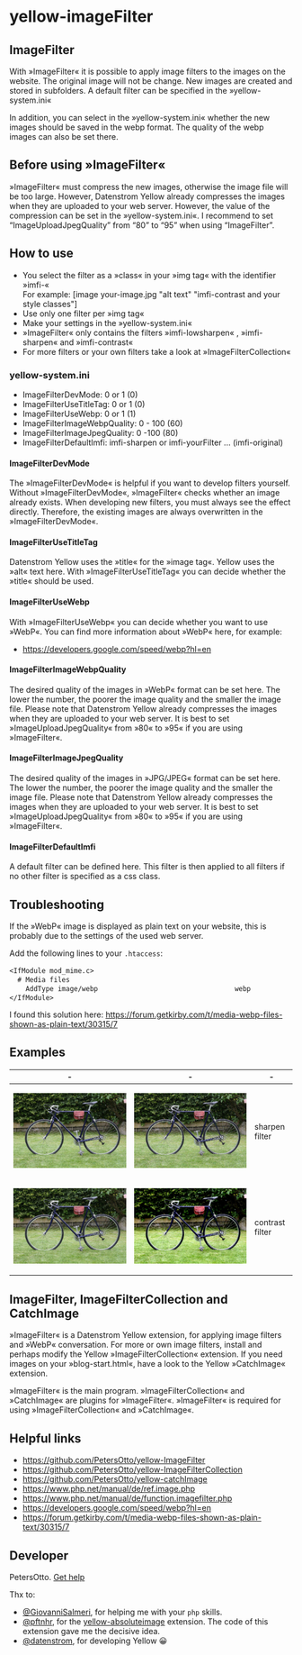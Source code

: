 # yellow-imageFilter
## ImageFilter

With »ImageFilter« it is possible to apply image filters to the images on the website. The original image will not be change. New images are created and stored in subfolders. A default filter can be specified in the »yellow-system.ini«

In addition, you can select in the »yellow-system.ini« whether the new images should be saved in the webp format. The quality of the webp images can also be set there. 

## Before using »ImageFilter«

»ImageFilter« must compress the new images, otherwise the image file will be too large. However, Datenstrom Yellow already compresses the images when they are uploaded to your web server. However, the value of the compression can be set in the »yellow-system.ini«. I recommend to set “ImageUploadJpegQuality” from “80” to “95” when using “ImageFilter”.

## How to use

* You select the filter as a »class« in your »img tag« with the identifier »imfi-«  
For example: [image your-image.jpg "alt text" "imfi-contrast and your style classes"]
* Use only one filter per »img tag«
* Make your settings in the »yellow-system.ini«
* »ImageFilter« only contains the filters »imfi-lowsharpen« , »imfi-sharpen« and »imfi-contrast«
* For more filters or your own filters take a look at »ImageFilterCollection«

### yellow-system.ini

* ImageFilterDevMode: 0 or 1 (0)
* ImageFilterUseTitleTag: 0 or 1 (0)
* ImageFilterUseWebp: 0 or 1 (1)
* ImageFilterImageWebpQuality: 0 - 100 (60)
* ImageFilterImageJpegQuality: 0 -100 (80)
* ImageFilterDefaultImfi: imfi-sharpen or imfi-yourFilter ... (imfi-original)

#### ImageFilterDevMode

The »ImageFilterDevMode« is helpful if you want to develop filters yourself. Without »ImageFilterDevMode«, »ImageFilter« checks whether an image already exists. When developing new filters, you must always see the effect directly. Therefore, the existing images are always overwritten in the »ImageFilterDevMode«.

#### ImageFilterUseTitleTag

Datenstrom Yellow uses the »title« for the »image tag«. Yellow uses the »alt« text here. With »ImageFilterUseTitleTag« you can decide whether the »title« should be used.

#### ImageFilterUseWebp

With »ImageFilterUseWebp« you can decide whether you want to use »WebP«. You can find more information about »WebP« here, for example:

* https://developers.google.com/speed/webp?hl=en

#### ImageFilterImageWebpQuality

The desired quality of the images in »WebP« format can be set here. The lower the number, the poorer the image quality and the smaller the image file. Please note that Datenstrom Yellow already compresses the images when they are uploaded to your web server. It is best to set »ImageUploadJpegQuality« from »80« to »95« if you are using »ImageFilter«.

#### ImageFilterImageJpegQuality

The desired quality of the images in »JPG/JPEG« format can be set here. The lower the number, the poorer the image quality and the smaller the image file. Please note that Datenstrom Yellow already compresses the images when they are uploaded to your web server. It is best to set »ImageUploadJpegQuality« from »80« to »95« if you are using »ImageFilter«.

#### ImageFilterDefaultImfi

A default filter can be defined here. This filter is then applied to all filters if no other filter is specified as a css class.

## Troubleshooting
If the »WebP« image is displayed as plain text on your website, this is probably due to the settings of the used web server.

Add the following lines to your `.htaccess`:

```
<IfModule mod_mime.c>
  # Media files
    AddType image/webp                                  webp
</IfModule>
```

I found this solution here: https://forum.getkirby.com/t/media-webp-files-shown-as-plain-text/30315/7


## Examples

|  -  | - | - |
| --- | --- | --- |
| <p><img src="01-vintage-rennrad.jpg" alt="original image"></p> | <p><img src="01-vintage-rennrad-sharpen.jpg" alt="sharpen filter"></p> | <p>sharpen filter</p> | 
| <p><img src="01-vintage-rennrad.jpg" alt="original image"></p> | <p><img src="01-vintage-rennrad-contrast.jpg" alt="contrast filter"></p> | <p>contrast filter</p> |


## ImageFilter, ImageFilterCollection and CatchImage

»ImageFilter« is a Datenstrom Yellow extension, for applying image filters and »WebP« conversation.
For more or own image filters, install and perhaps modify the Yellow »ImageFilterCollection« extension.
If you need images on your »blog-start.html«, have a look to the Yellow »CatchImage« extension.

»ImageFilter« is the main program. »ImageFilterCollection« and »CatchImage« are plugins for »ImageFilter«. »ImageFilter« is required for using »ImageFilterCollection« and »CatchImage«.

## Helpful links

* https://github.com/PetersOtto/yellow-ImageFilter
* https://github.com/PetersOtto/yellow-ImageFilterCollection
* https://github.com/PetersOtto/yellow-catchImage
* https://www.php.net/manual/de/ref.image.php
* https://www.php.net/manual/de/function.imagefilter.php
* https://developers.google.com/speed/webp?hl=en
* https://forum.getkirby.com/t/media-webp-files-shown-as-plain-text/30315/7


## Developer
PetersOtto. [Get help](https://datenstrom.se/yellow/help/)

Thx to: 
* [@GiovanniSalmeri](https://github.com/GiovanniSalmeri), for helping me with your `php` skills.
* [@pftnhr](https://github.com/pftnhr), for the [yellow-absoluteimage](https://github.com/pftnhr/yellow-absoluteimage) extension. The code of this extension gave me the decisive idea.
* [@datenstrom](https://github.com/datenstrom), for developing Yellow &#128512;
